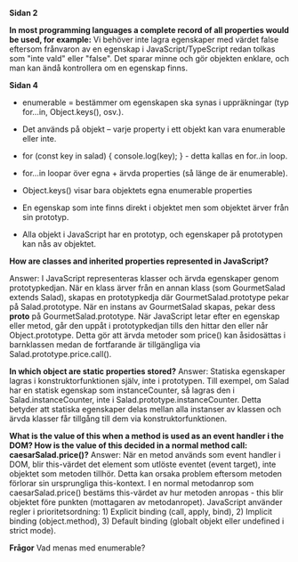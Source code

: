**Sidan 2**

**In most programming languages a complete record of all properties would be used, for example:**
Vi behöver inte lagra egenskaper med värdet false eftersom frånvaron av en egenskap i JavaScript/TypeScript redan tolkas som "inte vald" eller "false". Det sparar minne och gör objekten enklare, och man kan ändå kontrollera om en egenskap finns.

**Sidan 4**

- enumerable = bestämmer om egenskapen ska synas i uppräkningar (typ for…in, Object.keys(), osv.).
- Det används på objekt – varje property i ett objekt kan vara enumerable eller inte.
- for (const key in salad) {
  console.log(key);
  } - detta kallas en for..in loop.
- for…in loopar över egna + ärvda properties (så länge de är enumerable).
- Object.keys() visar bara objektets egna enumerable properties
- En egenskap som inte finns direkt i objektet men som objektet ärver från sin prototyp.

- Alla objekt i JavaScript har en prototyp, och egenskaper på prototypen kan nås av objektet.

**How are classes and inherited properties represented in JavaScript?**

Answer: I JavaScript representeras klasser och ärvda egenskaper genom prototypkedjan. När en klass ärver från en annan klass (som GourmetSalad extends Salad), skapas en prototypkedja där GourmetSalad.prototype pekar på Salad.prototype. När en instans av GourmetSalad skapas, pekar dess **proto** på GourmetSalad.prototype. När JavaScript letar efter en egenskap eller metod, går den uppåt i prototypkedjan tills den hittar den eller når Object.prototype. Detta gör att ärvda metoder som price() kan åsidosättas i barnklassen medan de fortfarande är tillgängliga via Salad.prototype.price.call().

**In which object are static properties stored?**
Answer: Statiska egenskaper lagras i konstruktorfunktionen själv, inte i prototypen. Till exempel, om Salad har en statisk egenskap som instanceCounter, så lagras den i Salad.instanceCounter, inte i Salad.prototype.instanceCounter. Detta betyder att statiska egenskaper delas mellan alla instanser av klassen och ärvda klasser får tillgång till dem via konstruktorfunktionen.

**What is the value of this when a method is used as an event handler i the DOM? How is the value of this decided in a normal method call: caesarSalad.price()?**
Answer: När en metod används som event handler i DOM, blir this-värdet det element som utlöste eventet (event target), inte objektet som metoden tillhör. Detta kan orsaka problem eftersom metoden förlorar sin ursprungliga this-kontext. I en normal metodanrop som caesarSalad.price() bestäms this-värdet av hur metoden anropas - this blir objektet före punkten (mottagaren av metodanropet). JavaScript använder regler i prioritetsordning: 1) Explicit binding (call, apply, bind), 2) Implicit binding (object.method), 3) Default binding (globalt objekt eller undefined i strict mode).

**Frågor**
Vad menas med enumerable?
